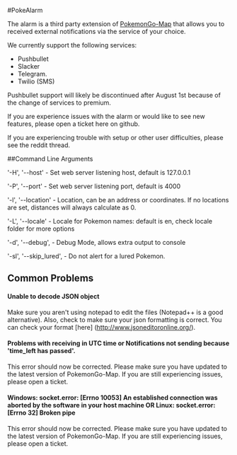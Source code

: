 #PokeAlarm

The alarm is a third party extension of [PokemonGo-Map](https://github.com/PokemonGoMap/PokemonGo-Map) that allows you to received external notifications via the service of your choice.

We currently support the following services:
* Pushbullet
* Slacker
* Telegram. 
* Twilio (SMS)

Pushbullet support will likely be discontinued after August 1st because of the change of services to premium. 

If you are experience issues with the alarm or would like to see new features, please open a ticket here on github. 

If you are experiencing trouble with setup or other user difficulties, please see the reddit thread.

##Command Line Arguments

'-H', '--host' - Set web server listening host, default is 127.0.0.1  

'-P', '--port' - Set web server listening port, default is 4000  

'-l', '--location' - Location, can be an address or coordinates. If no locations are set, distances will always calculate as 0.  

'-L', '--locale' - Locale for Pokemon names: default is en, check locale folder for more options 

'-d', '--debug', - Debug Mode, allows extra output to console  

'-sl', '--skip_lured', - Do not alert for a lured Pokemon. 

## Common Problems

#### Unable to decode JSON object

Make sure you aren't using notepad to edit the files (Notepad++ is a good alternative). Also, check to make sure your json formatting is correct. You can check your format [here] (http://www.jsoneditoronline.org/).

#### Problems with receiving in UTC time or Notifications not sending because 'time_left has passed'.

This error should now be corrected. Please make sure you have updated to the latest version of PokemonGo-Map. If you are still experiencing issues, please open a ticket. 

#### Windows: socket.error: [Errno 10053] An established connection was aborted by the software in your host machine OR Linux: socket.error: [Errno 32] Broken pipe

This error should now be corrected. Please make sure you have updated to the latest version of PokemonGo-Map. If you are still experiencing issues, please open a ticket.


